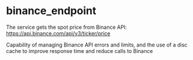 # binance_endpoint
The service gets the spot price from Binance API:
https://api.binance.com/api/v3/ticker/price

Capability of managing Binance API errors and limits, and the use of a disc cache to improve response time and reduce calls to Binance
